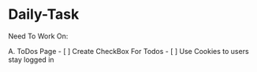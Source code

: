 ﻿# Daily-Task

Need To Work On:
  
  A. ToDos Page
      - [ ] Create CheckBox For Todos
      - [ ] Use Cookies to users stay logged in
      

